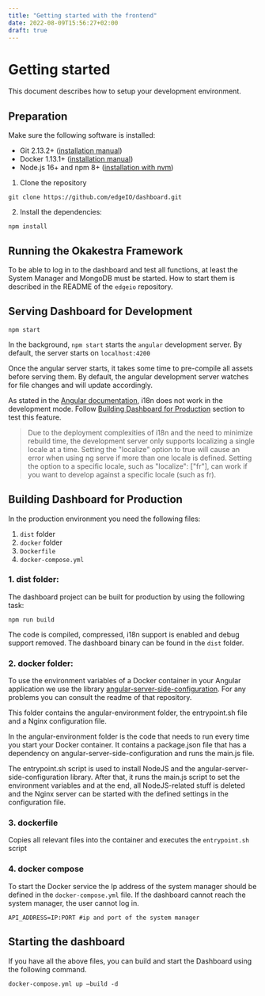 ```yaml
---
title: "Getting started with the frontend"
date: 2022-08-09T15:56:27+02:00
draft: true
---
```


# Getting started

This document describes how to setup your development environment.

## Preparation

Make sure the following software is installed:

* Git 2.13.2+ ([installation manual](https://git-scm.com/downloads))
* Docker 1.13.1+ ([installation manual](https://docs.docker.com/engine/installation/linux/docker-ce/ubuntu/))
* Node.js 16+ and npm 8+ ([installation with nvm](https://github.com/creationix/nvm#usage))

1) Clone the repository
```shell
git clone https://github.com/edgeIO/dashboard.git
```

2) Install the dependencies:

```shell
npm install
```

## Running the Okakestra Framework

To be able to log in to the dashboard and test all functions, at least the System Manager and MongoDB must be started.
How to start them is described in the README of the `edgeio` repository.

## Serving Dashboard for Development


```shell
npm start
```

In the background, `npm start` starts the `angular` development server. By default, the server starts on `localhost:4200`

Once the angular server starts, it takes some time to pre-compile all assets before serving them. By default, the angular development server watches for file changes and will update accordingly.

As stated in the [Angular documentation](https://angular.io/guide/i18n#generate-app-versions-for-each-locale), i18n does not work in the development mode.
Follow [Building Dashboard for Production](#building-dashboard-for-production) section to test this feature.

> Due to the deployment complexities of i18n and the need to minimize rebuild time, the development server only supports localizing a single locale at a time. Setting the "localize" option to true will cause an error when using ng serve if more than one locale is defined. Setting the option to a specific locale, such as "localize": ["fr"], can work if you want to develop against a specific locale (such as fr).

## Building Dashboard for Production

In the production environment you need the following files: 

1) `dist` folder
2) `docker` folder
3) `Dockerfile`
4) `docker-compose.yml`


### 1. dist folder:
The dashboard project can be built for production by using the following task:

```shell
npm run build
```

The code is compiled, compressed, i18n support is enabled and debug support removed. The dashboard binary can be found in the `dist` folder.

### 2. docker folder: 

To use the environment variables of a Docker container in your Angular application we use the library [angular-server-side-configuration](https://www.npmjs.com/package/angular-server-side-configuration). For any problems you can consult the readme of that repository.

This folder contains the angular-environment folder, the entrypoint.sh file and a Nginx configuration file. 

In the angular-environment folder is the code that needs to run every time you start your Docker container. 
It contains a package.json file that has a dependency on angular-server-side-configuration and runs the main.js file.

The entrypoint.sh script is used to install NodeJS and the angular-server-side-configuration library. After that, it runs the main.js script to set the environment variables and at the end, all NodeJS-related stuff is deleted and the Nginx server can be started with the defined settings in the configuration file. 

### 3. dockerfile 

Copies all relevant files into the container and executes the `entrypoint.sh` script

### 4. docker compose

To start the Docker service the Ip address of the system manager should be defined in the `docker-compose.yml` file. If the dashboard cannot reach the system manager, the user cannot log in.

```shell
API_ADDRESS=IP:PORT #ip and port of the system manager
```

## Starting the dashboard

If you have all the above files, you can build and start the Dashboard using the following command.

```shell
docker-compose.yml up –build -d
```
